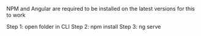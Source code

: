 NPM and Angular are required to be installed on the latest versions for this to work

Step 1: open folder in CLI
Step 2: npm install
Step 3: ng serve
